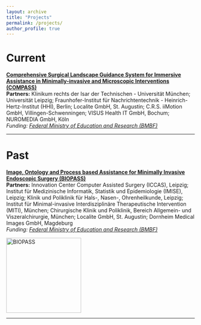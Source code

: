 ```yaml
---
layout: archive
title: "Projects"
permalink: /projects/
author_profile: true
---
```


# Current

<b>[Comprehensive Surgical Landscape Guidance System for Immersive Assistance in Minimally-invasive and Microscopic Interventions (COMPASS)](https://www.zib.de/projects/comprehensive-surgical-landscape-guidance-system-immersive-assistance-minimally-invasive-and)</b> <br>
<b>Partners:</b> Klinikum rechts der Isar der Technischen - Universität München; Universität Leipzig; Fraunhofer-Institut für Nachrichtentechnik - Heinrich-Hertz-Institut (HHI), Berlin; Localite GmbH, St. Augustin; C.R.S. iiMotion GmbH, Villingen-Schwenningen; VISUS Health IT GmbH, Bochum; NUROMEDIA GmbH, Köln <br>
<i>Funding: [Federal Ministry of Education and Research (BMBF)](https://www.technik-zum-menschen-bringen.de/projekte/compass-1)</i>


<!---
<p align="left">
  <img src="{{ site.url }}/files/imgs/BIOPASS_Visualization.png?raw=true" alt="BIOPASS" title="BIOPASS" hspace="20" style="height: 200px;"/> 
  <img src="{{ site.url }}/files/imgs/BIOPASS_Visualization.png?raw=true" alt="BIOPASS" title="BIOPASS" style="height: 200px;"/> 
</p>
-->

---

# Past

<b>[Image, Ontology and Process based Assistance for Minimally Invasive Endoscopic Surgery (BIOPASS)](https://www.zib.de/projects/image-ontology-and-process-based-assistance-minimally-invasive-endoscopic-surgery)</b> <br>
<b>Partners:</b> Innovation Center Computer Assisted Surgery (ICCAS), Leipzig; Institut für Medizinische Informatik, Statistik und Epidemiologie (IMISE), Leipzig; Klinik und Poliklinik für Hals-, Nasen-, Ohrenheilkunde, Leipzig; Institut für Minimal-invasive Interdisziplinäre Therapeutische Intervention (MITI), München; Chirurgische Klinik und Poliklinik, Bereich Allgemein- und Viszeralchirurgie, München; Localite GmbH, St. Augustin; Dornheim Medical Images GmbH, Magdeburg <br>
<i>Funding: [Federal Ministry of Education and Research (BMBF)](https://www.interaktive-technologien.de/projekte/biopass)</i>

<p align="left">
  <img src="{{ site.url }}/files/imgs/BIOPASS_Visualization.png?raw=true" alt="BIOPASS" title="BIOPASS" style="height: 200px;"/> 
</p>


---
